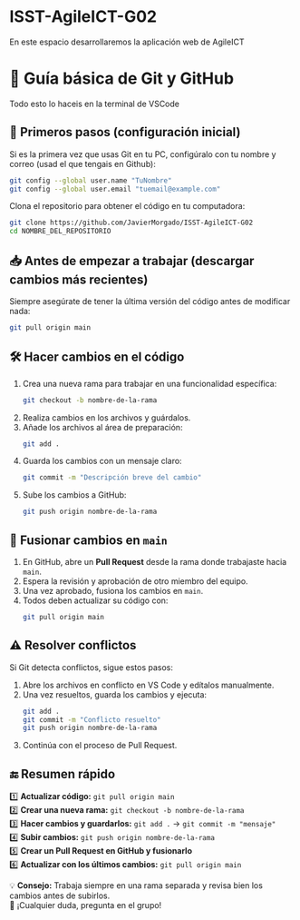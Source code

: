 # ISST-AgileICT-G02
En este espacio desarrollaremos la aplicación web de AgileICT

# 📌 Guía básica de Git y GitHub  

Todo esto lo haceis en la terminal de VSCode

## 🚀 Primeros pasos (configuración inicial)  

Si es la primera vez que usas Git en tu PC, configúralo con tu nombre y correo (usad el que tengais en Github):  

```sh  
git config --global user.name "TuNombre"  
git config --global user.email "tuemail@example.com"  
```  

Clona el repositorio para obtener el código en tu computadora:  

```sh  
git clone https://github.com/JavierMorgado/ISST-AgileICT-G02 
cd NOMBRE_DEL_REPOSITORIO  
```  

## 📥 Antes de empezar a trabajar (descargar cambios más recientes)  

Siempre asegúrate de tener la última versión del código antes de modificar nada:  

```sh  
git pull origin main  
```  

## 🛠 Hacer cambios en el código  

1. Crea una nueva rama para trabajar en una funcionalidad específica:  
   ```sh  
   git checkout -b nombre-de-la-rama  
   ```  
2. Realiza cambios en los archivos y guárdalos.  
3. Añade los archivos al área de preparación:  
   ```sh  
   git add .  
   ```  
4. Guarda los cambios con un mensaje claro:  
   ```sh  
   git commit -m "Descripción breve del cambio"  
   ```  
5. Sube los cambios a GitHub:  
   ```sh  
   git push origin nombre-de-la-rama  
   ```  

## 🔄 Fusionar cambios en `main`  

1. En GitHub, abre un **Pull Request** desde la rama donde trabajaste hacia `main`.  
2. Espera la revisión y aprobación de otro miembro del equipo.  
3. Una vez aprobado, fusiona los cambios en `main`.  
4. Todos deben actualizar su código con:  
   ```sh  
   git pull origin main  
   ```  

## ⚠ Resolver conflictos  

Si Git detecta conflictos, sigue estos pasos:  

1. Abre los archivos en conflicto en VS Code y edítalos manualmente.  
2. Una vez resueltos, guarda los cambios y ejecuta:  
   ```sh  
   git add .  
   git commit -m "Conflicto resuelto"  
   git push origin nombre-de-la-rama  
   ```  
3. Continúa con el proceso de Pull Request.  

## 🔚 Resumen rápido  

1️⃣ **Actualizar código:** `git pull origin main`  
2️⃣ **Crear una nueva rama:** `git checkout -b nombre-de-la-rama`  
3️⃣ **Hacer cambios y guardarlos:** `git add .` → `git commit -m "mensaje"`  
4️⃣ **Subir cambios:** `git push origin nombre-de-la-rama`  
5️⃣ **Crear un Pull Request en GitHub y fusionarlo**  
6️⃣ **Actualizar con los últimos cambios:** `git pull origin main`  

💡 **Consejo:** Trabaja siempre en una rama separada y revisa bien los cambios antes de subirlos.  
📢 ¡Cualquier duda, pregunta en el grupo!   
